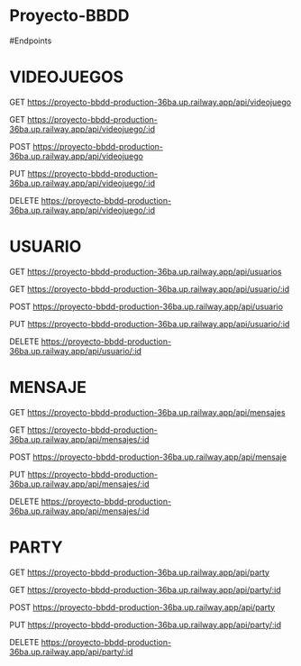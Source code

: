 # Proyecto-BBDD

#Endpoints

# VIDEOJUEGOS

GET https://proyecto-bbdd-production-36ba.up.railway.app/api/videojuego

GET https://proyecto-bbdd-production-36ba.up.railway.app/api/videojuego/:id

POST https://proyecto-bbdd-production-36ba.up.railway.app/api/videojuego

PUT https://proyecto-bbdd-production-36ba.up.railway.app/api/videojuego/:id

DELETE https://proyecto-bbdd-production-36ba.up.railway.app/api/videojuego/:id


# USUARIO 

GET https://proyecto-bbdd-production-36ba.up.railway.app/api/usuarios

GET https://proyecto-bbdd-production-36ba.up.railway.app/api/usuario/:id

POST https://proyecto-bbdd-production-36ba.up.railway.app/api/usuario

PUT https://proyecto-bbdd-production-36ba.up.railway.app/api/usuario/:id

DELETE https://proyecto-bbdd-production-36ba.up.railway.app/api/usuario/:id


# MENSAJE

GET https://proyecto-bbdd-production-36ba.up.railway.app/api/mensajes

GET https://proyecto-bbdd-production-36ba.up.railway.app/api/mensajes/:id

POST https://proyecto-bbdd-production-36ba.up.railway.app/api/mensaje

PUT https://proyecto-bbdd-production-36ba.up.railway.app/api/mensajes/:id

DELETE https://proyecto-bbdd-production-36ba.up.railway.app/api/mensajes/:id


# PARTY

GET https://proyecto-bbdd-production-36ba.up.railway.app/api/party

GET https://proyecto-bbdd-production-36ba.up.railway.app/api/party/:id

POST https://proyecto-bbdd-production-36ba.up.railway.app/api/party

PUT https://proyecto-bbdd-production-36ba.up.railway.app/api/party/:id

DELETE https://proyecto-bbdd-production-36ba.up.railway.app/api/party/:id

